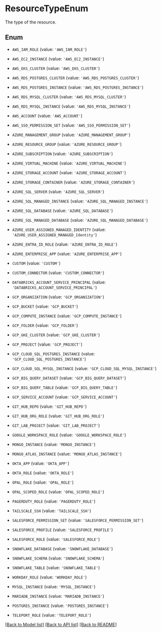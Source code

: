 # ResourceTypeEnum

The type of the resource.

## Enum

* `AWS_IAM_ROLE` (value: `'AWS_IAM_ROLE'`)

* `AWS_EC2_INSTANCE` (value: `'AWS_EC2_INSTANCE'`)

* `AWS_EKS_CLUSTER` (value: `'AWS_EKS_CLUSTER'`)

* `AWS_RDS_POSTGRES_CLUSTER` (value: `'AWS_RDS_POSTGRES_CLUSTER'`)

* `AWS_RDS_POSTGRES_INSTANCE` (value: `'AWS_RDS_POSTGRES_INSTANCE'`)

* `AWS_RDS_MYSQL_CLUSTER` (value: `'AWS_RDS_MYSQL_CLUSTER'`)

* `AWS_RDS_MYSQL_INSTANCE` (value: `'AWS_RDS_MYSQL_INSTANCE'`)

* `AWS_ACCOUNT` (value: `'AWS_ACCOUNT'`)

* `AWS_SSO_PERMISSION_SET` (value: `'AWS_SSO_PERMISSION_SET'`)

* `AZURE_MANAGEMENT_GROUP` (value: `'AZURE_MANAGEMENT_GROUP'`)

* `AZURE_RESOURCE_GROUP` (value: `'AZURE_RESOURCE_GROUP'`)

* `AZURE_SUBSCRIPTION` (value: `'AZURE_SUBSCRIPTION'`)

* `AZURE_VIRTUAL_MACHINE` (value: `'AZURE_VIRTUAL_MACHINE'`)

* `AZURE_STORAGE_ACCOUNT` (value: `'AZURE_STORAGE_ACCOUNT'`)

* `AZURE_STORAGE_CONTAINER` (value: `'AZURE_STORAGE_CONTAINER'`)

* `AZURE_SQL_SERVER` (value: `'AZURE_SQL_SERVER'`)

* `AZURE_SQL_MANAGED_INSTANCE` (value: `'AZURE_SQL_MANAGED_INSTANCE'`)

* `AZURE_SQL_DATABASE` (value: `'AZURE_SQL_DATABASE'`)

* `AZURE_SQL_MANAGED_DATABASE` (value: `'AZURE_SQL_MANAGED_DATABASE'`)

* `AZURE_USER_ASSIGNED_MANAGED_IDENTITY` (value: `'AZURE_USER_ASSIGNED_MANAGED_Identity'`)

* `AZURE_ENTRA_ID_ROLE` (value: `'AZURE_ENTRA_ID_ROLE'`)

* `AZURE_ENTERPRISE_APP` (value: `'AZURE_ENTERPRISE_APP'`)

* `CUSTOM` (value: `'CUSTOM'`)

* `CUSTOM_CONNECTOR` (value: `'CUSTOM_CONNECTOR'`)

* `DATABRICKS_ACCOUNT_SERVICE_PRINCIPAL` (value: `'DATABRICKS_ACCOUNT_SERVICE_PRINCIPAL'`)

* `GCP_ORGANIZATION` (value: `'GCP_ORGANIZATION'`)

* `GCP_BUCKET` (value: `'GCP_BUCKET'`)

* `GCP_COMPUTE_INSTANCE` (value: `'GCP_COMPUTE_INSTANCE'`)

* `GCP_FOLDER` (value: `'GCP_FOLDER'`)

* `GCP_GKE_CLUSTER` (value: `'GCP_GKE_CLUSTER'`)

* `GCP_PROJECT` (value: `'GCP_PROJECT'`)

* `GCP_CLOUD_SQL_POSTGRES_INSTANCE` (value: `'GCP_CLOUD_SQL_POSTGRES_INSTANCE'`)

* `GCP_CLOUD_SQL_MYSQL_INSTANCE` (value: `'GCP_CLOUD_SQL_MYSQL_INSTANCE'`)

* `GCP_BIG_QUERY_DATASET` (value: `'GCP_BIG_QUERY_DATASET'`)

* `GCP_BIG_QUERY_TABLE` (value: `'GCP_BIG_QUERY_TABLE'`)

* `GCP_SERVICE_ACCOUNT` (value: `'GCP_SERVICE_ACCOUNT'`)

* `GIT_HUB_REPO` (value: `'GIT_HUB_REPO'`)

* `GIT_HUB_ORG_ROLE` (value: `'GIT_HUB_ORG_ROLE'`)

* `GIT_LAB_PROJECT` (value: `'GIT_LAB_PROJECT'`)

* `GOOGLE_WORKSPACE_ROLE` (value: `'GOOGLE_WORKSPACE_ROLE'`)

* `MONGO_INSTANCE` (value: `'MONGO_INSTANCE'`)

* `MONGO_ATLAS_INSTANCE` (value: `'MONGO_ATLAS_INSTANCE'`)

* `OKTA_APP` (value: `'OKTA_APP'`)

* `OKTA_ROLE` (value: `'OKTA_ROLE'`)

* `OPAL_ROLE` (value: `'OPAL_ROLE'`)

* `OPAL_SCOPED_ROLE` (value: `'OPAL_SCOPED_ROLE'`)

* `PAGERDUTY_ROLE` (value: `'PAGERDUTY_ROLE'`)

* `TAILSCALE_SSH` (value: `'TAILSCALE_SSH'`)

* `SALESFORCE_PERMISSION_SET` (value: `'SALESFORCE_PERMISSION_SET'`)

* `SALESFORCE_PROFILE` (value: `'SALESFORCE_PROFILE'`)

* `SALESFORCE_ROLE` (value: `'SALESFORCE_ROLE'`)

* `SNOWFLAKE_DATABASE` (value: `'SNOWFLAKE_DATABASE'`)

* `SNOWFLAKE_SCHEMA` (value: `'SNOWFLAKE_SCHEMA'`)

* `SNOWFLAKE_TABLE` (value: `'SNOWFLAKE_TABLE'`)

* `WORKDAY_ROLE` (value: `'WORKDAY_ROLE'`)

* `MYSQL_INSTANCE` (value: `'MYSQL_INSTANCE'`)

* `MARIADB_INSTANCE` (value: `'MARIADB_INSTANCE'`)

* `POSTGRES_INSTANCE` (value: `'POSTGRES_INSTANCE'`)

* `TELEPORT_ROLE` (value: `'TELEPORT_ROLE'`)

[[Back to Model list]](../README.md#documentation-for-models) [[Back to API list]](../README.md#documentation-for-api-endpoints) [[Back to README]](../README.md)


